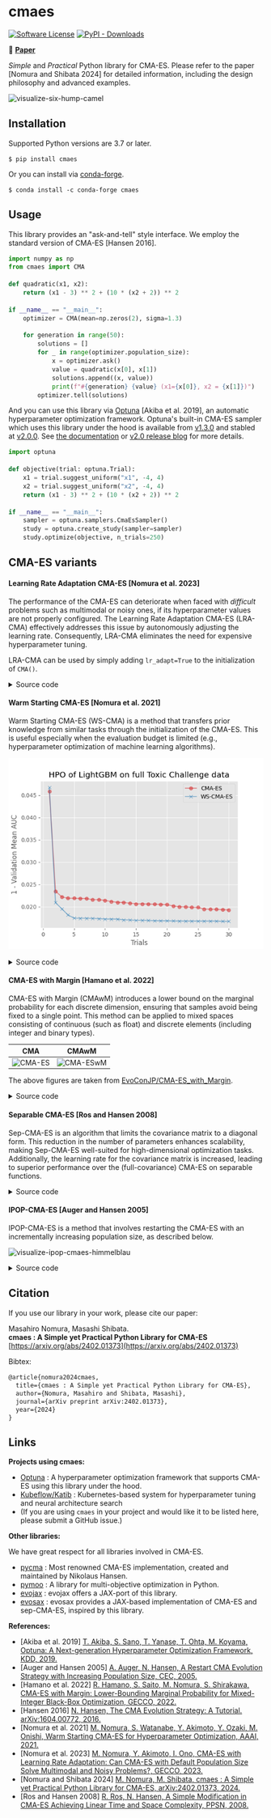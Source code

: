 # cmaes

[![Software License](https://img.shields.io/badge/license-MIT-brightgreen.svg?style=flat-square)](./LICENSE) [![PyPI - Downloads](https://img.shields.io/pypi/dw/cmaes)](https://pypistats.org/packages/cmaes)

:whale: [**Paper**](https://arxiv.org/abs/2402.01373)

*Simple* and *Practical* Python library for CMA-ES.
Please refer to the paper [Nomura and Shibata 2024] for detailed information, including the design philosophy and advanced examples.

![visualize-six-hump-camel](https://user-images.githubusercontent.com/5564044/73486622-db5cff00-43e8-11ea-98fb-8246dbacab6d.gif)

## Installation

Supported Python versions are 3.7 or later.

```
$ pip install cmaes
```

Or you can install via [conda-forge](https://anaconda.org/conda-forge/cmaes).

```
$ conda install -c conda-forge cmaes
```

## Usage

This library provides an "ask-and-tell" style interface. We employ the standard version of CMA-ES [Hansen 2016].

```python
import numpy as np
from cmaes import CMA

def quadratic(x1, x2):
    return (x1 - 3) ** 2 + (10 * (x2 + 2)) ** 2

if __name__ == "__main__":
    optimizer = CMA(mean=np.zeros(2), sigma=1.3)

    for generation in range(50):
        solutions = []
        for _ in range(optimizer.population_size):
            x = optimizer.ask()
            value = quadratic(x[0], x[1])
            solutions.append((x, value))
            print(f"#{generation} {value} (x1={x[0]}, x2 = {x[1]})")
        optimizer.tell(solutions)
```

And you can use this library via [Optuna](https://github.com/optuna/optuna) [Akiba et al. 2019], an automatic hyperparameter optimization framework.
Optuna's built-in CMA-ES sampler which uses this library under the hood is available from [v1.3.0](https://github.com/optuna/optuna/releases/tag/v1.3.0) and stabled at [v2.0.0](https://github.com/optuna/optuna/releases/tag/v2.2.0).
See [the documentation](https://optuna.readthedocs.io/en/stable/reference/samplers/generated/optuna.samplers.CmaEsSampler.html) or [v2.0 release blog](https://medium.com/optuna/optuna-v2-3165e3f1fc2) for more details.

```python
import optuna

def objective(trial: optuna.Trial):
    x1 = trial.suggest_uniform("x1", -4, 4)
    x2 = trial.suggest_uniform("x2", -4, 4)
    return (x1 - 3) ** 2 + (10 * (x2 + 2)) ** 2

if __name__ == "__main__":
    sampler = optuna.samplers.CmaEsSampler()
    study = optuna.create_study(sampler=sampler)
    study.optimize(objective, n_trials=250)
```


## CMA-ES variants

#### Learning Rate Adaptation CMA-ES [Nomura et al. 2023]
The performance of the CMA-ES can deteriorate when faced with *difficult* problems such as multimodal or noisy ones, if its hyperparameter values are not properly configured.
The Learning Rate Adaptation CMA-ES (LRA-CMA) effectively addresses this issue by autonomously adjusting the learning rate.
Consequently, LRA-CMA eliminates the need for expensive hyperparameter tuning.

LRA-CMA can be used by simply adding `lr_adapt=True` to the initialization of `CMA()`.

<details>

<summary>Source code</summary>

```python
import numpy as np
from cmaes import CMA


def rastrigin(x):
    dim = len(x)
    return 10 * dim + sum(x**2 - 10 * np.cos(2 * np.pi * x))


if __name__ == "__main__":
    dim = 40
    optimizer = CMA(mean=3*np.ones(dim), sigma=2.0, lr_adapt=True)

    for generation in range(50000):
        solutions = []
        for _ in range(optimizer.population_size):
            x = optimizer.ask()
            value = rastrigin(x)
            if generation % 500 == 0:
                print(f"#{generation} {value}")
            solutions.append((x, value))
        optimizer.tell(solutions)

        if optimizer.should_stop():
            break
```

The full source code is available [here](./examples/lra_cma.py).

</details>



#### Warm Starting CMA-ES [Nomura et al. 2021]

Warm Starting CMA-ES (WS-CMA) is a method that transfers prior knowledge from similar tasks through the initialization of the CMA-ES.
This is useful especially when the evaluation budget is limited (e.g., hyperparameter optimization of machine learning algorithms).

![benchmark-lightgbm-toxic](https://github.com/c-bata/benchmark-warm-starting-cmaes/raw/main/result.png)

<details>
<summary>Source code</summary>

```python
import numpy as np
from cmaes import CMA, get_warm_start_mgd

def source_task(x1: float, x2: float) -> float:
    b = 0.4
    return (x1 - b) ** 2 + (x2 - b) ** 2

def target_task(x1: float, x2: float) -> float:
    b = 0.6
    return (x1 - b) ** 2 + (x2 - b) ** 2

if __name__ == "__main__":
    # Generate solutions from a source task
    source_solutions = []
    for _ in range(1000):
        x = np.random.random(2)
        value = source_task(x[0], x[1])
        source_solutions.append((x, value))

    # Estimate a promising distribution of the source task,
    # then generate parameters of the multivariate gaussian distribution.
    ws_mean, ws_sigma, ws_cov = get_warm_start_mgd(
        source_solutions, gamma=0.1, alpha=0.1
    )
    optimizer = CMA(mean=ws_mean, sigma=ws_sigma, cov=ws_cov)

    # Run WS-CMA-ES
    print(" g    f(x1,x2)     x1      x2  ")
    print("===  ==========  ======  ======")
    while True:
        solutions = []
        for _ in range(optimizer.population_size):
            x = optimizer.ask()
            value = target_task(x[0], x[1])
            solutions.append((x, value))
            print(
                f"{optimizer.generation:3d}  {value:10.5f}"
                f"  {x[0]:6.2f}  {x[1]:6.2f}"
            )
        optimizer.tell(solutions)

        if optimizer.should_stop():
            break
```

The full source code is available [here](./examples/ws_cma.py).

</details>


#### CMA-ES with Margin [Hamano et al. 2022]

CMA-ES with Margin (CMAwM) introduces a lower bound on the marginal probability for each discrete dimension, ensuring that samples avoid being fixed to a single point.
This method can be applied to mixed spaces consisting of continuous (such as float) and discrete elements (including integer and binary types).

|CMA|CMAwM|
|---|---|
|![CMA-ES](https://raw.githubusercontent.com/EvoConJP/CMA-ES_with_Margin/main/fig/CMA-ES.gif)|![CMA-ESwM](https://raw.githubusercontent.com/EvoConJP/CMA-ES_with_Margin/main/fig/CMA-ESwM.gif)|

The above figures are taken from [EvoConJP/CMA-ES_with_Margin](https://github.com/EvoConJP/CMA-ES_with_Margin).

<details>
<summary>Source code</summary>

```python
import numpy as np
from cmaes import CMAwM


def ellipsoid_onemax(x, n_zdim):
    n = len(x)
    n_rdim = n - n_zdim
    r = 10
    if len(x) < 2:
        raise ValueError("dimension must be greater one")
    ellipsoid = sum([(1000 ** (i / (n_rdim - 1)) * x[i]) ** 2 for i in range(n_rdim)])
    onemax = n_zdim - (0.0 < x[(n - n_zdim) :]).sum()
    return ellipsoid + r * onemax


def main():
    binary_dim, continuous_dim = 10, 10
    dim = binary_dim + continuous_dim
    bounds = np.concatenate(
        [
            np.tile([-np.inf, np.inf], (continuous_dim, 1)),
            np.tile([0, 1], (binary_dim, 1)),
        ]
    )
    steps = np.concatenate([np.zeros(continuous_dim), np.ones(binary_dim)])
    optimizer = CMAwM(mean=np.zeros(dim), sigma=2.0, bounds=bounds, steps=steps)
    print(" evals    f(x)")
    print("======  ==========")

    evals = 0
    while True:
        solutions = []
        for _ in range(optimizer.population_size):
            x_for_eval, x_for_tell = optimizer.ask()
            value = ellipsoid_onemax(x_for_eval, binary_dim)
            evals += 1
            solutions.append((x_for_tell, value))
            if evals % 300 == 0:
                print(f"{evals:5d}  {value:10.5f}")
        optimizer.tell(solutions)

        if optimizer.should_stop():
            break


if __name__ == "__main__":
    main()
```

Source code is also available [here](./examples/cmaes_with_margin.py).

</details>


#### Separable CMA-ES [Ros and Hansen 2008]

Sep-CMA-ES is an algorithm that limits the covariance matrix to a diagonal form.
This reduction in the number of parameters enhances scalability, making Sep-CMA-ES well-suited for high-dimensional optimization tasks.
Additionally, the learning rate for the covariance matrix is increased, leading to superior performance over the (full-covariance) CMA-ES on separable functions.

<details>
<summary>Source code</summary>

```python
import numpy as np
from cmaes import SepCMA

def ellipsoid(x):
    n = len(x)
    if len(x) < 2:
        raise ValueError("dimension must be greater one")
    return sum([(1000 ** (i / (n - 1)) * x[i]) ** 2 for i in range(n)])

if __name__ == "__main__":
    dim = 40
    optimizer = SepCMA(mean=3 * np.ones(dim), sigma=2.0)
    print(" evals    f(x)")
    print("======  ==========")

    evals = 0
    while True:
        solutions = []
        for _ in range(optimizer.population_size):
            x = optimizer.ask()
            value = ellipsoid(x)
            evals += 1
            solutions.append((x, value))
            if evals % 3000 == 0:
                print(f"{evals:5d}  {value:10.5f}")
        optimizer.tell(solutions)

        if optimizer.should_stop():
            break
```

Full source code is available [here](./examples/sep_cma.py).

</details>

#### IPOP-CMA-ES [Auger and Hansen 2005]

IPOP-CMA-ES is a method that involves restarting the CMA-ES with an incrementally increasing population size, as described below.

![visualize-ipop-cmaes-himmelblau](https://user-images.githubusercontent.com/5564044/88472274-f9e12480-cf4b-11ea-8aff-2a859eb51a15.gif)

<details>
<summary>Source code</summary>

```python
import math
import numpy as np
from cmaes import CMA

def ackley(x1, x2):
    # https://www.sfu.ca/~ssurjano/ackley.html
    return (
        -20 * math.exp(-0.2 * math.sqrt(0.5 * (x1 ** 2 + x2 ** 2)))
        - math.exp(0.5 * (math.cos(2 * math.pi * x1) + math.cos(2 * math.pi * x2)))
        + math.e + 20
    )

if __name__ == "__main__":
    bounds = np.array([[-32.768, 32.768], [-32.768, 32.768]])
    lower_bounds, upper_bounds = bounds[:, 0], bounds[:, 1]

    mean = lower_bounds + (np.random.rand(2) * (upper_bounds - lower_bounds))
    sigma = 32.768 * 2 / 5  # 1/5 of the domain width
    optimizer = CMA(mean=mean, sigma=sigma, bounds=bounds, seed=0)

    for generation in range(200):
        solutions = []
        for _ in range(optimizer.population_size):
            x = optimizer.ask()
            value = ackley(x[0], x[1])
            solutions.append((x, value))
            print(f"#{generation} {value} (x1={x[0]}, x2 = {x[1]})")
        optimizer.tell(solutions)

        if optimizer.should_stop():
            # popsize multiplied by 2 (or 3) before each restart.
            popsize = optimizer.population_size * 2
            mean = lower_bounds + (np.random.rand(2) * (upper_bounds - lower_bounds))
            optimizer = CMA(mean=mean, sigma=sigma, population_size=popsize)
            print(f"Restart CMA-ES with popsize={popsize}")
```

Full source code is available [here](./examples/ipop_cma.py).

</details>

## Citation
If you use our library in your work, please cite our paper:

Masahiro Nomura, Masashi Shibata.<br>
**cmaes : A Simple yet Practical Python Library for CMA-ES**<br>
[https://arxiv.org/abs/2402.01373](https://arxiv.org/abs/2402.01373)

Bibtex:
```
@article{nomura2024cmaes,
  title={cmaes : A Simple yet Practical Python Library for CMA-ES},
  author={Nomura, Masahiro and Shibata, Masashi},
  journal={arXiv preprint arXiv:2402.01373},
  year={2024}
}
```

## Links

**Projects using cmaes:**

* [Optuna](https://github.com/optuna/optuna) : A hyperparameter optimization framework that supports CMA-ES using this library under the hood.
* [Kubeflow/Katib](https://www.kubeflow.org/docs/components/katib/katib-config/) : Kubernetes-based system for hyperparameter tuning and neural architecture search
* (If you are using `cmaes` in your project and would like it to be listed here, please submit a GitHub issue.)

**Other libraries:**

We have great respect for all libraries involved in CMA-ES.

* [pycma](https://github.com/CMA-ES/pycma) : Most renowned CMA-ES implementation, created and maintained by Nikolaus Hansen.
* [pymoo](https://github.com/msu-coinlab/pymoo) : A library for multi-objective optimization in Python.
* [evojax](https://github.com/google/evojax) : evojax offers a JAX-port of this library.
* [evosax](https://github.com/RobertTLange/evosax) : evosax provides a JAX-based implementation of CMA-ES and sep-CMA-ES, inspired by this library.

**References:**

* [Akiba et al. 2019] [T. Akiba, S. Sano, T. Yanase, T. Ohta, M. Koyama, Optuna: A Next-generation Hyperparameter Optimization Framework, KDD, 2019.](https://dl.acm.org/citation.cfm?id=3330701)
* [Auger and Hansen 2005] [A. Auger, N. Hansen, A Restart CMA Evolution Strategy with Increasing Population Size, CEC, 2005.](http://www.cmap.polytechnique.fr/~nikolaus.hansen/cec2005ipopcmaes.pdf)
* [Hamano et al. 2022] [R. Hamano, S. Saito, M. Nomura, S. Shirakawa, CMA-ES with Margin: Lower-Bounding Marginal Probability for Mixed-Integer Black-Box Optimization, GECCO, 2022.](https://arxiv.org/abs/2205.13482)
* [Hansen 2016] [N. Hansen, The CMA Evolution Strategy: A Tutorial. arXiv:1604.00772, 2016.](https://arxiv.org/abs/1604.00772)
* [Nomura et al. 2021] [M. Nomura, S. Watanabe, Y. Akimoto, Y. Ozaki, M. Onishi, Warm Starting CMA-ES for Hyperparameter Optimization, AAAI, 2021.](https://arxiv.org/abs/2012.06932)
* [Nomura et al. 2023] [M. Nomura, Y. Akimoto, I. Ono, CMA-ES with Learning
Rate Adaptation: Can CMA-ES with Default Population Size Solve Multimodal
and Noisy Problems?, GECCO, 2023.](https://arxiv.org/abs/2304.03473)
* [Nomura and Shibata 2024] [M. Nomura, M. Shibata, cmaes : A Simple yet Practical Python Library for CMA-ES, arXiv:2402.01373, 2024.](https://arxiv.org/abs/2402.01373)
* [Ros and Hansen 2008] [R. Ros, N. Hansen, A Simple Modification in CMA-ES Achieving Linear Time and Space Complexity, PPSN, 2008.](https://hal.inria.fr/inria-00287367/document)
